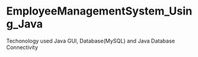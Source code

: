 # EmployeeManagementSystem_Using_Java
Techonology used Java GUI, Database(MySQL) and Java Database Connectivity
